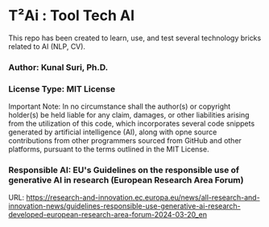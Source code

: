 # T²Ai : Tool Tech AI
This repo has been created to learn, use, and test several technology bricks related to AI (NLP, CV).

### Author:           Kunal Suri, Ph.D.

### License Type:     MIT License
Important Note:   In no circumstance shall the author(s) or copyright holder(s) be held liable for any claim, damages, or other liabilities arising from the utilization of this code, which incorporates several code snippets generated by artificial intelligence (AI), along with opne source contributions from other programmers sourced from GitHub and other platforms, pursuant to the terms outlined in the MIT License.

### Responsible AI:   EU's Guidelines on the responsible use of generative AI in research (European Research Area Forum) 
URL: https://research-and-innovation.ec.europa.eu/news/all-research-and-innovation-news/guidelines-responsible-use-generative-ai-research-developed-european-research-area-forum-2024-03-20_en
